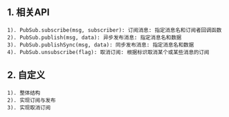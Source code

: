 ## 1. 相关API
    1). PubSub.subscribe(msg, subscriber): 订阅消息: 指定消息名和订阅者回调函数
    2). PubSub.publish(msg, data): 异步发布消息: 指定消息名和数据
    3). PubSub.publishSync(msg, data): 同步发布消息: 指定消息名和数据
    4). PubSub.unsubscribe(flag): 取消订阅: 根据标识取消某个或某些消息的订阅
## 2. 自定义
    1). 整体结构
    2). 实现订阅与发布
    3). 实现取消订阅